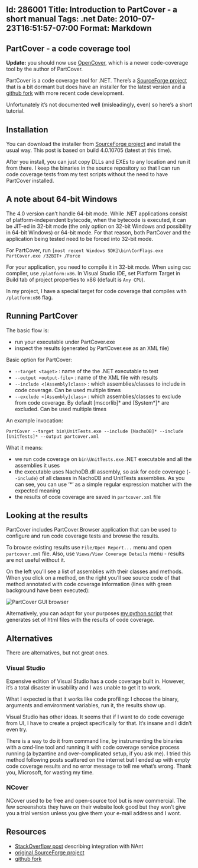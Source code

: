 Id: 286001
Title: Introduction to PartCover - a short manual
Tags: .net
Date: 2010-07-23T16:51:57-07:00
Format: Markdown
--------------
PartCover - a code coverage tool
--------------------------------

**Update:** you should now use
[OpenCover](https://github.com/sawilde/opencover), which is a newer
code-coverage tool by the author of PartCover.

PartCover is a code coverage tool for .NET. There’s a [SourceForge
project](http://sourceforge.net/projects/partcover/) that is a bit
dormant but does have an installer for the latest version and a [github
fork](http://github.com/sawilde/partcover.net4) with more recent code
development.

Unfortunately it’s not documented well (misleadingly, even) so here’s a
short tutorial.

Installation
------------

You can download the installer from [SourceForge
project](http://sourceforge.net/projects/partcover/) and install the
usual way. This post is based on build 4.0.10705 (latest at this time).

After you install, you can just copy DLLs and EXEs to any location and
run it from there. I keep the binaries in the source repository so that
I can run code coverage tests from my test scripts without the need to
have PartCover installed.

A note about 64-bit Windows
---------------------------

The 4.0 version can’t handle 64-bit mode. While .NET applications
consist of platform-independent bytecode, when the bytecode is executed,
it can be JIT-ed in 32-bit mode (the only option on 32-bit Windows and
possibility in 64-bit Windows) or 64-bit mode. For that reason, both
PartCover and the application being tested need to be forced into 32-bit
mode.

For PartCover, run
`[most recent Windows SDK]\bin\CorFlags.exe PartCover.exe /32BIT+ /Force`

For your application, you need to compile it in 32-bit mode. When using
csc compiler, use `/platform:x86`. In Visual Studio IDE, set Platform
Target in Build tab of project properties to x86 (default is `Any CPU`).

In my project, I have a special target for code coverage that compiles
with `/platform:x86` flag.

Running PartCover
-----------------

The basic flow is:

-   run your executable under PartCover.exe
-   inspect the results (generated by PartCover.exe as an XML file)

Basic option for PartCover:

-   `--target <taget>` : name of the the .NET executable to test
-   `--output <output-file>` : name of the XML file with results
-   `--include <[Assembly]class>` : which assemblies/classes to include
    in code coverage. Can be used multiple times
-   `--exclude <[Assembly]class>` : which assemblies/classes to exclude
    from code coverage. By default [mscorlib]\* and [System\*]\* are
    excluded. Can be used multiple times

An example invocation:

`PartCover --target bin\UnitTests.exe --include [NachoDB]* --include [UnitTests]* --output partcover.xml`

What it means:

-   we run code coverage on `bin\UnitTests.exe` .NET executable and all
    the assemblies it uses
-   the executable uses NachoDB.dll assembly, so ask for code coverage
    (`--include`) of all classes in NachoDB and UnitTests assemblies. As
    you can see, you can use ‘\*’ as a simple regular expression matcher
    with the expected meaning
-   the results of code coverage are saved in `partcover.xml` file

Looking at the results
----------------------

PartCover includes PartCover.Browser application that can be used to
configure and run code coverage tests and browse the results.

To browse existing results use `File/Open Report...` menu and open
`partcover.xml` file. Also, use `Views/View Coverage Details` menu -
results are not useful without it.

On the left you’ll see a list of assemblies with their classes and
methods. When you click on a method, on the right you’ll see source code
of that method annotated with code coverage information (lines with
green background have been executed):

![PartCover GUI browser](//kjkpub.s3.amazonaws.com/blog/img/partcover-browse.png "PartCover GUI browser")

Alternatively, you can adapt for your purposes [my python
script](/article/Converting-PartCover-results-to-html.html) that
generates set of html files with the results of code coverage.

Alternatives
------------

There are alternatives, but not great ones.

### Visual Studio

Expensive edition of Visual Studio has a code coverage built in.
However, it’s a total disaster in usability and I was unable to get it
to work.

What I expected is that it works like code profiling: I choose the
binary, arguments and environment variables, run it, the results show
up.

Visual Studio has other ideas. It seems that if I want to do code
coverage from UI, I have to create a project specifically for that. It’s
insane and I didn’t even try.

There is a way to do it from command line, by instrumenting the binaries
with a cmd-line tool and running it with code coverage service process
running (a byzantine and over-complicated setup, if you ask me). I tried
this method following posts scattered on the internet but I ended up
with empty code coverage results and no error message to tell me what’s
wrong. Thank you, Microsoft, for wasting my time.

### NCover

NCover used to be free and open-source tool but is now commercial. The
few screenshots they have on their website look good but they won’t give
you a trial version unless you give them your e-mail address and I wont.

Resources
---------

-   [StackOverflow
    post](http://stackoverflow.com/questions/363740/getting-partcover-to-work)
    describing integration with NAnt
-   [original SourceForge
    project](http://sourceforge.net/projects/partcover/)
-   [github fork](http://github.com/sawilde/partcover.net4)
